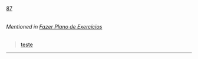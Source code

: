 [87](https://github.com/guilhermeprokisch/ideias/issues/87) 
###### 




###### Mentioned in [Fazer Plano de Exercícios](Fazer-Plano-de-Exercícios)  
 > [teste](teste)

-------------------------------------------------------------------------------

